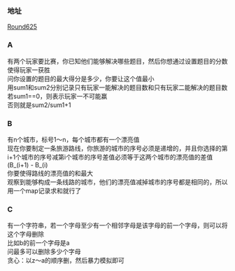 ### 地址
[Round625](https://codeforces.com/contest/1321)

### A
有两个玩家要比赛，你已知他们能够解决哪些题目，然后你想通过设置题目的分数使得玩家一获胜  
问你设置的题目的最大得分是多少，你要让这个值最小  
用sum1和sum2分别记录只有玩家一能解决的题目数和只有玩家二能解决的题目数  
若sum1==0，则表示玩家一不可能赢  
否则就是sum2/sum1+1

### B
有n个城市，标号1～n，每个城市都有一个漂亮值  
现在你要制定一条旅游路线，你旅游的城市的序号必须是递增的，并且你选择的第i+1个城市的序号减第i个城市的序号差值必须等于这两个城市的漂亮值的差值(B_(i+1) - B_(i)  
你要使得路线的漂亮值的和最大  
观察到能够构成一条线路的城市，他们的漂亮值减掉城市的序号都是相同的，所以用一个map记录求和就行了  

### C
有一个字符串，若一个字母至少有一个相邻字母是该字母的前一个字母，则可以将这个字母删除  
比如b的前一个字母是a  
问最多可以删除多少个字母  
贪心：以z～a的顺序删，然后暴力模拟即可


